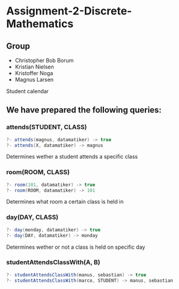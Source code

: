 # Assignment-2-Discrete-Mathematics

## Group
- Christopher Bob Borum
- Kristian Nielsen
- Kristoffer Noga
- Magnus Larsen

Student calendar

## We have prepared the following queries:
### attends(STUDENT, CLASS)
```java
?- attends(magnus, datamatiker) -> true
?- attends(X, datamatiker) -> magnus
```
Determines wether a student attends a specific class

### room(ROOM, CLASS)
```java
?- room(101, datamatiker) -> true
?- room(ROOM, datamatiker) -> 101
```
Determines what room a certain class is held in

### day(DAY, CLASS)
```java
?- day(monday, datamatiker) -> true
?- day(DAY, datamatiker) -> monday
```
Determines wether or not a class is held on specific day

### studentAttendsClassWith(A, B)
```java
?- studentAttendsClassWith(manus, sebastian) -> true
?- studentAttendsClassWith(marco, STUDENT) -> manus, sebastian
```
